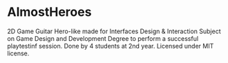# AlmostHeroes
2D Game Guitar Hero-like made for Interfaces Design &amp; Interaction Subject on Game Design and Development Degree to perform a successful playtestinf session. Done by 4 students at 2nd year. Licensed under MIT license.

[](https://github.com/RedPillStudios/AlmostHero-Project/blob/master/Main_Menu_LIGHT_ON.png)
